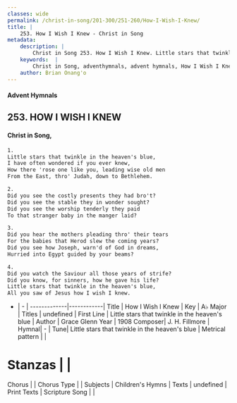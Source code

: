 ```yaml
---
classes: wide
permalink: /christ-in-song/201-300/251-260/How-I-Wish-I-Knew/
title: |
    253. How I Wish I Knew - Christ in Song
metadata:
    description: |
        Christ in Song 253. How I Wish I Knew. Little stars that twinkle in the heaven's blue, I have often wondered if you ever knew, How there 'rose one like you, leading wise old men From the East, thro' Judah, down to Bethlehem.
    keywords:  |
        Christ in Song, adventhymnals, advent hymnals, How I Wish I Knew, Little stars that twinkle in the heaven's blue. 
    author: Brian Onang'o
---
```


#### Advent Hymnals
## 253. HOW I WISH I KNEW
####  Christ in Song,

```txt
1.
Little stars that twinkle in the heaven's blue,
I have often wondered if you ever knew,
How there 'rose one like you, leading wise old men
From the East, thro' Judah, down to Bethlehem.

2.
Did you see the costly presents they had bro't?
Did you see the stable they in wonder sought?
Did you see the worship tenderly they paid
To that stranger baby in the manger laid?

3.
Did you hear the mothers pleading thro' their tears
For the babies that Herod slew the coming years?
Did you see how Joseph, warn'd of God in dreams,
Hurried into Egypt guided by your beams?

4.
Did you watch the Saviour all those years of strife?
Did you know, for sinners, how he gave his life?
Little stars that twinkle in the heaven's blue,
All you saw of Jesus how I wish I knew.

```

- |   -  |
-------------|------------|
Title | How I Wish I Knew |
Key | A♭ Major |
Titles | undefined |
First Line | Little stars that twinkle in the heaven's blue |
Author | Grace Glenn
Year | 1908
Composer| J. H. Fillmore |
Hymnal|  - |
Tune| Little stars that twinkle in the heaven's blue |
Metrical pattern | |
# Stanzas |  |
Chorus |  |
Chorus Type |  |
Subjects | Children's Hymns |
Texts | undefined |
Print Texts | 
Scripture Song |  |
    
